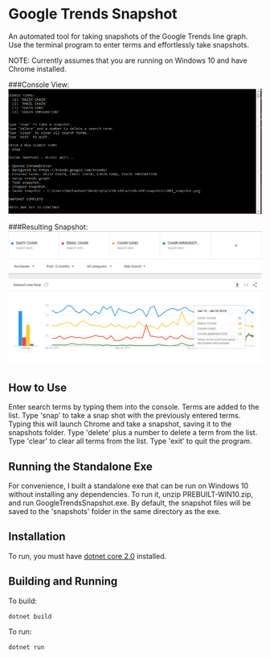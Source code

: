 # Google Trends Snapshot
An automated tool for taking snapshots of the Google Trends line graph.
Use the terminal program to enter terms and effortlessly take snapshots.

NOTE: Currently assumes that you are running on Windows 10 and have Chrome installed.

###Console View:
![alt text](https://github.com/NathanTaylorHunt/GoogleTrendsSnapshot/raw/master/screenshot-console.png "Console Screenshot")

###Resulting Snapshot:
![alt text](https://github.com/NathanTaylorHunt/GoogleTrendsSnapshot/raw/master/screenshot-graph.png "Console Screenshot")

## How to Use
Enter search terms by typing them into the console.  Terms are added to the list.
Type 'snap' to take a snap shot with the previously entered terms.  Typing this will launch Chrome and take a snapshot, saving it to the snapshots folder.
Type 'delete' plus a number to delete a term from the list.
Type 'clear' to clear all terms from the list.
Type 'exit' to quit the program.

## Running the Standalone Exe
For convenience, I built a standalone exe that can be run on Windows 10 without installing any dependencies.
To run it, unzip PREBUILT-WIN10.zip, and run GoogleTrendsSnapshot.exe.
By default, the snapshot files will be saved to the 'snapshots' folder in the same directory as the exe.

## Installation
To run, you must have [dotnet core 2.0](https://github.com/dotnet/core/blob/master/release-notes/download-archives/2.0.0-download.md) installed.

## Building and Running

To build:
```
dotnet build
```

To run:
```
dotnet run
```
